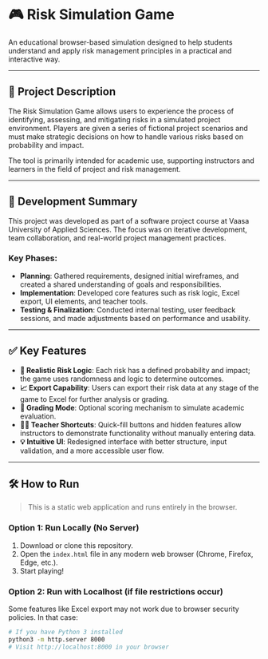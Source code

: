 # 🎮 Risk Simulation Game

An educational browser-based simulation designed to help students understand and apply risk management principles in a practical and interactive way.

---

## 🧠 Project Description

The Risk Simulation Game allows users to experience the process of identifying, assessing, and mitigating risks in a simulated project environment. Players are given a series of fictional project scenarios and must make strategic decisions on how to handle various risks based on probability and impact.

The tool is primarily intended for academic use, supporting instructors and learners in the field of project and risk management.

---

## 🚧 Development Summary

This project was developed as part of a software project course at Vaasa University of Applied Sciences. The focus was on iterative development, team collaboration, and real-world project management practices.

### Key Phases:

- **Planning**: Gathered requirements, designed initial wireframes, and created a shared understanding of goals and responsibilities.
- **Implementation**: Developed core features such as risk logic, Excel export, UI elements, and teacher tools.
- **Testing & Finalization**: Conducted internal testing, user feedback sessions, and made adjustments based on performance and usability.

---

## ✅ Key Features

- **🎲 Realistic Risk Logic**: Each risk has a defined probability and impact; the game uses randomness and logic to determine outcomes.
- **📈 Export Capability**: Users can export their risk data at any stage of the game to Excel for further analysis or grading.
- **🎯 Grading Mode**: Optional scoring mechanism to simulate academic evaluation.
- **🧑‍🏫 Teacher Shortcuts**: Quick-fill buttons and hidden features allow instructors to demonstrate functionality without manually entering data.
- **💡 Intuitive UI**: Redesigned interface with better structure, input validation, and a more accessible user flow.

---

## 🛠 How to Run

> This is a static web application and runs entirely in the browser.

### Option 1: Run Locally (No Server)

1. Download or clone this repository.
2. Open the `index.html` file in any modern web browser (Chrome, Firefox, Edge, etc.).
3. Start playing!

### Option 2: Run with Localhost (if file restrictions occur)

Some features like Excel export may not work due to browser security policies. In that case:

```bash
# If you have Python 3 installed
python3 -m http.server 8000
# Visit http://localhost:8000 in your browser
